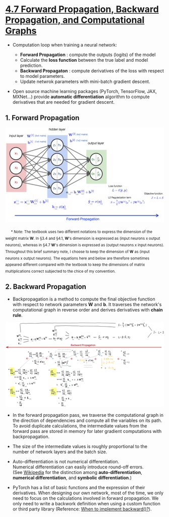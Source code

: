 # [4.7 Forward Propagation, Backward Propagation, and Computational Graphs](https://d2l.ai/chapter_multilayer-perceptrons/backprop.html)

- Computation loop when training a neural network:
  - **Forward Propagation** : compute the outputs (logits) of the model
  - Calculate the **loss function** between the true label and model prediction.
  - **Backward Propagaton** : compute derivatives of the loss with respect to model parameters.
  - Update netwrok parameters with mini-batch gradient descent.

- Open source machine learning packages (PyTorch, TensorFlow, JAX, MXNet...) provide **automatic differentiation** algorithm to compute derivatives that are needed for gradient descent. 
 

## 1. Forward Propagation

<img src='./images/slide_forwardprop.png' width='800'/>

 &emsp; <sub> * Note: The textbook uses two different notations to express the dimension of the weight matrix **W**. In §3.4 and §4.1, **W**'s dimension is expressed as (input neurons x output neurons), whereas in §4.7 **W**'s dimension is expressed as (output neurons x input neurons). Throughout this brief summary note, I choose to keep the dimension of **W** as (input neurons x output neurons). The equations here and below are therefore sometimes appeared different compared with the textbook to keep the dimensions of matrix multiplications correct subjected to the chice of my convention.


 ## 2. Backward Propagation

- Backpropagation is a method to compute the final objective function with respect to network parameters **W** and **b**. It traverses the network's computational graph in reverse order and derives derivatives with **chain rule**.
  

 <img src='./images/slide_backprop.png' width='960'/>


 - In the forward propagation pass, we traverse the computational graph in the direction of dependencies and compute all the variables on its path. To avoid duplicate calculations, the intermediate values from the forward pass are stored in memory for later gradient computations with backpropagation. 

-  The size of the intermediate values is roughly proportional to the number of network layers and the batch size.


- Auto-differentiation is not numerical differentiation. <br>
  Numerical differentiation can easily introduce round-off errors.  
  (See [Wikipedia](https://en.wikipedia.org/wiki/Automatic_differentiation) for the distinction among **auto-differentiation**, **numerical differentiation**, and **symbolic differentiation**.)

- PyTorch has a list of basic functions and the expression of their derivatives. When designing our own network, most of the time, we only need to focus on the calculations involved in forward propagation. We only need to write a backwork definition when using a custom function or third party library (Reference: [When to implement backward()?](https://discuss.pytorch.org/t/when-to-implement-backward/98067)). 